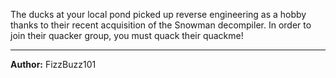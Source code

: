 The ducks at your local pond picked up reverse engineering as a hobby thanks to their recent acquisition of the Snowman decompiler. In order to join their quacker group, you must quack their quackme!

---
**Author:** FizzBuzz101
